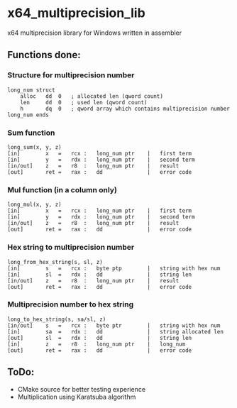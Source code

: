 # x64_multiprecision_lib
x64 multiprecision library for Windows written in assembler

## Functions done:

### Structure for multiprecision number
    long_num struct
        alloc	dd	0   ; allocated len (qword count)
        len		dd	0   ; used len (qword count)
        h		dq	0   ; qword array which contains multiprecision number
    long_num ends

### Sum function
    long_sum(x, y, z)
    [in]		x	=	rcx	:	long_num ptr	|   first term
    [in]		y	=	rdx	:	long_num ptr	|   second term
    [in/out]	z	=	r8	:	long_num ptr	|   result
    [out]		ret	=	rax	:	dd              |   error code

### Mul function (in a column only)
    long_mul(x, y, z)
    [in]		x	=	rcx	:	long_num ptr	|   first term
    [in]		y	=	rdx	:	long_num ptr	|   second term
    [in/out]	z	=	r8	:	long_num ptr	|   result
    [out]		ret	=	rax	:	dd              |   error code

### Hex string to multiprecision number
    long_from_hex_string(s, sl, z)
    [in]		s	=	rcx	:	byte ptp        |   string with hex num
    [in]		sl	=	rdx	:	dd              |   string len
    [in/out]	z	=	r8	:	long_num ptr    |   result
    [out]		ret	=	rax	:	dd              |   error code

### Multiprecision number to hex string
    long_to_hex_string(s, sa/sl, z)
    [in/out]	s	=	rcx	:	byte ptr        |   string with hex num
    [in]		sa	=	rdx	:	dd              |   string allocated len
    [out]		sl	=	rdx	:	dd              |   string len
    [in]		z	=	r8	:	long_num ptr    |   long_num
    [out]		ret	=	rax	:	dd              |   error code

## ToDo:

- CMake source for better testing experience
- Multiplication using Karatsuba algorithm
